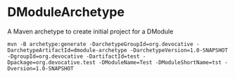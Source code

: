 # DModuleArchetype
A Maven archetype to create initial project for a DModule

	mvn -B archetype:generate -DarchetypeGroupId=org.devocative -DarchetypeArtifactId=dmodule-archetype -DarchetypeVersion=1.0-SNAPSHOT -DgroupId=org.devocative -DartifactId=test -Dpackage=org.devocative.test -DModuleName=Test -DModuleShortName=tst -Dversion=1.0-SNAPSHOT


